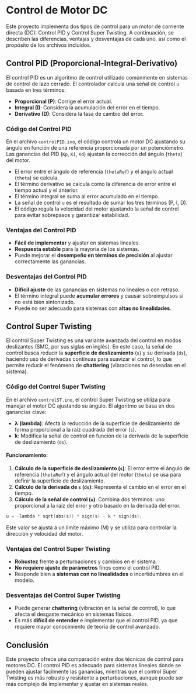# Control de Motor DC

Este proyecto implementa dos tipos de control para un motor de corriente directa (DC): Control PID y Control Super Twisting. A continuación, se describen las diferencias, ventajas y desventajas de cada uno, así como el propósito de los archivos incluidos.


## Control PID (Proporcional-Integral-Derivativo)

El control PID es un algoritmo de control utilizado comúnmente en sistemas de control de lazo cerrado. El controlador calcula una señal de control `u` basada en tres términos:
- **Proporcional (P)**: Corrige el error actual.
- **Integral (I)**: Considera la acumulación del error en el tiempo.
- **Derivativo (D)**: Considera la tasa de cambio del error.

### Código del Control PID

En el archivo `controlPID.ino`, el código controla un motor DC ajustando su ángulo en función de una referencia proporcionada por un potenciómetro. Las ganancias del PID (`Kp`, `Ki`, `Kd`) ajustan la corrección del ángulo (`theta`) del motor.

- El error entre el ángulo de referencia (`thetaRef`) y el ángulo actual (`theta`) se calcula.
- El término derivativo se calcula como la diferencia de error entre el tiempo actual y el anterior.
- El término integral se suma al error acumulado en el tiempo.
- La señal de control `u` es el resultado de sumar los tres términos (P, I, D).
- El código regula la velocidad del motor ajustando la señal de control para evitar sobrepasos y garantizar estabilidad.

### Ventajas del Control PID
- **Fácil de implementar** y ajustar en sistemas lineales.
- **Respuesta estable** para la mayoría de los sistemas.
- Puede mejorar el **desempeño en términos de precisión** al ajustar correctamente las ganancias.

### Desventajas del Control PID
- **Difícil ajuste** de las ganancias en sistemas no lineales o con retraso.
- El término integral puede **acumular errores** y causar sobreimpulsos si no está bien sintonizado.
- Puede no ser adecuado para sistemas con **altas no linealidades**.

## Control Super Twisting

El control Super Twisting es una variante avanzada del control en modos deslizantes (SMC, por sus siglas en inglés). En este caso, la señal de control busca reducir la **superficie de deslizamiento** (`s`) y su derivada (`ds`), haciendo uso de derivadas continuas para suavizar el control, lo que permite reducir el fenómeno de **chattering** (vibraciones no deseadas en el sistema).

### Código del Control Super Twisting

En el archivo `controlST.ino`, el control Super Twisting se utiliza para manejar el motor DC ajustando su ángulo. El algoritmo se basa en dos ganancias clave:
- **λ (lambda)**: Afecta la reducción de la superficie de deslizamiento de forma proporcional a la raíz cuadrada del error (`s`).
- **k**: Modifica la señal de control en función de la derivada de la superficie de deslizamiento (`ds`).

#### Funcionamiento:
1. **Cálculo de la superficie de deslizamiento (`s`)**: El error entre el ángulo de referencia (`thetaRef`) y el ángulo actual del motor (`theta`) se usa para definir la superficie de deslizamiento.
2. **Cálculo de la derivada de `s` (`ds`)**: Representa el cambio en el error en el tiempo.
3. **Cálculo de la señal de control (`u`)**: Combina dos términos: uno proporcional a la raíz del error y otro basado en la derivada del error.

```cpp
u = -lambda * sqrt(abs(s)) * sign(s) - k * sign(ds);
```
Este valor se ajusta a un límite máximo (M) y se utiliza para controlar la dirección y velocidad del motor.

### Ventajas del Control Super Twisting
- **Robustez** frente a perturbaciones y cambios en el sistema.
- **No requiere ajuste de parámetros** finos como el control PID.
- Responde bien a **sistemas con no linealidades** o incertidumbres en el modelo.

### Desventajas del Control Super Twisting
- Puede generar **chattering** (vibración en la señal de control), lo que afecta el desgaste mecánico en sistemas físicos.
- Es más **difícil de entender** e implementar que el control PID, ya que requiere mayor conocimiento de teoría de control avanzado.

## Conclusión
Este proyecto ofrece una comparación entre dos técnicas de control para motores DC. El control PID es adecuado para sistemas lineales donde se pueden ajustar fácilmente las ganancias, mientras que el control Super Twisting es más robusto y resistente a perturbaciones, aunque puede ser más complejo de implementar y ajustar en sistemas reales.


